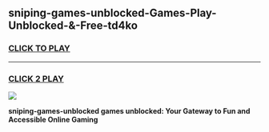 
## sniping-games-unblocked-Games-Play-Unblocked-&-Free-td4ko
<h3>
<a href="https://premium76.site?title=sniping-games-unblocked&ref=24A">CLICK TO PLAY</a></h3>
<hr>

<h3>
<a href="https://premium76.site?title=sniping-games-unblocked&ref=24A">CLICK 2 PLAY</a>
  
</h3>

<a href="https://premium76.site?title=sniping-games-unblocked&ref=24A"><img src="https://clearcache.store/games.png"></a>


**sniping-games-unblocked games unblocked: Your Gateway to Fun and Accessible Online Gaming**
